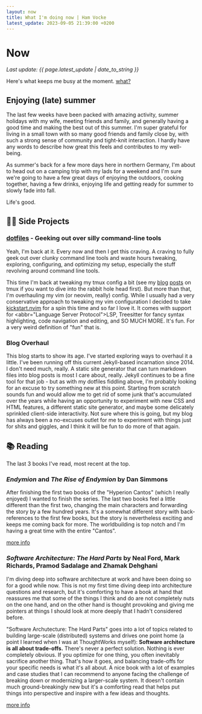 ```yaml
---
layout: now
title: What I'm doing now | Ham Vocke
latest_update: 2023-09-05 21:39:00 +0200
---
```


# Now
_Last update: {{ page.latest_update | date_to_string }}_

Here's what keeps me busy at the moment. [what?](https://nownownow.com/about)

## Enjoying (late) summer
The last few weeks have been packed with amazing activity, summer holidays with my wife, meeting friends and family, and generally having a good time and making the best out of this summer. I'm super grateful for living in a small town with so many good friends and family close by, with such a strong sense of community and tight-knit interaction. I hardly have any words to describe how great this feels and contributes to my well-being.

As summer's back for a few more days here in northern Germany, I'm about to head out on a camping trip with my lads for a weekend and I'm sure we're going to have a few great days of enjoying the outdoors, cooking together, having a few drinks, enjoying life and getting ready for summer to slowly fade into fall.

Life's good.


## 👨‍💻 Side Projects


### [dotfiles](https://github.com/hamvocke/dotfiles) - Geeking out over silly command-line tools
Yeah, I'm back at it. Every now and then I get this craving. A craving to fully geek out over clunky command line tools and waste hours tweaking, exploring, configuring, and optimizing my setup, especially the stuff revolving around command line tools.

This time I'm back at tweaking my tmux config a bit (see my [blog](https://www.hamvocke.com/blog/a-quick-and-easy-guide-to-tmux/) [posts](https://www.hamvocke.com/blog/a-guide-to-customizing-your-tmux-conf/) on tmux if you want to dive into the rabbit hole head first). But more than that, I'm overhauling my vim (or neovim, really) config. While I usually had a very conservative approach to tweaking my vim configuration I decided to take [kickstart.nvim](https://github.com/nvim-lua/kickstart.nvim) for a spin this time and so far I love it. It comes with support for <abbr="Language Server Protocol">LSP</abbr>, Treesitter for fancy syntax highlighting, code navigation and editing, and SO MUCH MORE. It's fun. For a very weird definition of "fun" that is.

### Blog Overhaul
This blog starts to show its age. I've started exploring ways to overhaul it a little. I've been running off this current Jekyll-based incarnation since 2014. I don't need much, really. A static site generator that can turn markdown files into blog posts is most I care about, really. Jekyll continues to be a fine tool for that job - but as with my dotfiles fiddling above, I'm probably looking for an excuse to try something new at this point. Starting from scratch sounds fun and would allow me to get rid of some junk that's accumulated over the years while having an opportunity to experiment with new CSS and HTML features, a different static site generator, and maybe some delicately sprinkled client-side interactivity. Not sure where this is going, but my blog has always been a no-excuses outlet for me to experiment with things just for shits and giggles, and I think it will be fun to do more of that again.

## 📚 Reading
The last 3 books I've read, most recent at the top.

### _Endymion_ and _The Rise of Endymion_ by Dan Simmons

After finishing the first two books of the "Hyperion Cantos" (which I really enjoyed) I wanted to finish the series. The last two books feel a little different than the first two, changing the main characters and forwarding the story by a few hundred years. It's a somewhat different story with back-references to the first few books, but the story is nevertheless exciting and keeps me coming back for more. The worldbuilding is top notch and I'm having a great time with the entire "Cantos".

[more info](https://app.thestorygraph.com/books/3ab993ae-3728-4f7c-a107-78dbc26bf718)

### _Software Architecture: The Hard Parts_ by Neal Ford, Mark Richards, Pramod Sadalage and Zhamak Dehghani

I'm diving deep into software architecture at work and have been doing so for a good while now. This is not my first time diving deep into architecture questions and research, but it's comforting to have a book at hand that reassures me that some of the things I think and do are not completely nuts on the one hand, and on the other hand is thought provoking and giving me pointers at things I should look at more deeply that I hadn't considered before.

"Software Archutecture: The Hard Parts" goes into a lot of topics related to building large-scale (distributed) systems and drives one point home (a point I learned when I was at ThoughtWorks myself): **Software architecture is all about trade-offs.** There's never a perfect solution. Nothing is ever completely obvious. If you optimize for one thing, you often inevitably sacrifice another thing. That's how it goes, and balancing trade-offs for your specific needs is what it's all about. A nice book with a lot of examples and case studies that I can recommend to anyone facing the challenge of breaking down or modernizing a larger-scale system. It doesn't contain much ground-breakingly new but it's a comforting read that helps put things into perspective and inspire with a few ideas and thoughts.

[more info](https://www.oreilly.com/library/view/software-architecture-the/9781492086888/)
 
